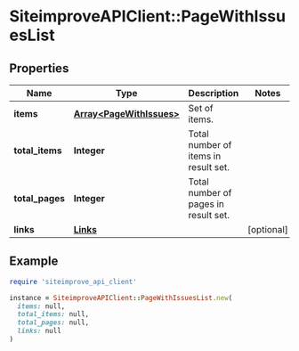 # SiteimproveAPIClient::PageWithIssuesList

## Properties

| Name | Type | Description | Notes |
| ---- | ---- | ----------- | ----- |
| **items** | [**Array&lt;PageWithIssues&gt;**](PageWithIssues.md) | Set of items. |  |
| **total_items** | **Integer** | Total number of items in result set. |  |
| **total_pages** | **Integer** | Total number of pages in result set. |  |
| **links** | [**Links**](Links.md) |  | [optional] |

## Example

```ruby
require 'siteimprove_api_client'

instance = SiteimproveAPIClient::PageWithIssuesList.new(
  items: null,
  total_items: null,
  total_pages: null,
  links: null
)
```

